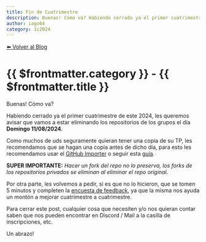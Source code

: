 ```yaml
---
title: Fin de Cuatrimestre
description: Buenas! Cómo va? Habiendo cerrado ya el primer cuatrimestre de este 2024, les queremos avisar que vamos a estar eliminando los repositorios de los grupos el día Domingo 11/08/2024.
author: iago64
category: 1c2024
---
```


[⬅️ Volver al Blog](/blog/)

# {{ $frontmatter.category }} - {{ $frontmatter.title }}

Buenas! Cómo va?

Habiendo cerrado ya el primer cuatrimestre de este 2024, les queremos avisar que
vamos a estar eliminando los repositorios de los grupos el día
**Domingo 11/08/2024**.

Como muchos de uds seguramente quieran tener una copia de su TP, les
recomendamos que se hagan una copia antes de dicho día, para esto les
recomendamos usar el [GitHub Importer](https://github.com/new/import) o seguir
esta
[guía](https://github.com/mgarciaisaia/github-translations/blob/spanish/help/articles/duplicating-a-repository.md).

**SUPER IMPORTANTE:** _Hacer un fork del repo no lo preserva, los forks de los
repositorios privados se eliminan al eliminar el repo original._

Por otra parte, les volvemos a pedir, si es que no lo hicieron, que se tomen 5
minutos y completen la
[encuesta de feedback](https://forms.gle/R2wPZhmH87CTgAj46), ya que la misma nos
ayuda un montón a mejorar cuatrimestre a cuatrimestre.

Para cerrar este post, cualquier cosa que necesiten y/o nos quieran contar saben
que nos pueden encontrar en Discord / Mail a la casilla de inscripciones, etc.

Un abrazo!
